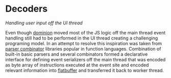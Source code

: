 # Decoders

_Handling user input off the UI thread_

Even though [dominion](./dominion) moved most of the JS logic off the main thread event handling still had to be performed in the UI thread creating a challenging programing model. In an attempt to resolve this inspiration was taken from [parser combinator][] libraries popular in function languages. Combination of built-in basic parsers and several combinators formed a declarative interface for defining event serializers off the main thread that was encoded as byte array of instructions executed at the event site and encoded relevant information into [flatbuffer][] and transferred it back to worker thread.



[parser combinator]:https://en.wikipedia.org/wiki/Parser_combinator
[flatbuffer]:https://google.github.io/flatbuffers/

